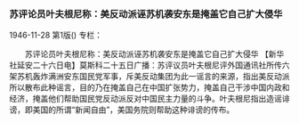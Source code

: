 ### 苏评论员叶夫根尼称：美反动派诬苏机袭安东是掩盖它自己扩大侵华

1946-11-28
第1版()
专栏：

　　苏评论员叶夫根尼称：美反动派诬苏机袭安东是掩盖它自己扩大侵华
    【新华社延安二十六日电】莫斯科二十五日广播：苏评议员叶夫根尼评外国通讯社所传六架苏机轰炸满洲安东国民党军事，斥美反动集团为此一谣言的来源，指出美反动派所以散布此种谣言，目的乃在掩盖自己在中国扩张势力，掩盖自己干涉中国内政和经济，掩盖他们帮助国民党反动派反对中国民主力量的斗争。叶夫根尼指出造谣诽谤，即美国的所谓“新闻自由”，美国务院则帮助这种诽谤的传布。
